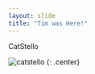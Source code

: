 ```yaml
---
layout: slide
title: "Tim was Here!"
---
```


CatStello

![catstello](https://octodex.github.com/images/catstello.png)
{: .center}
